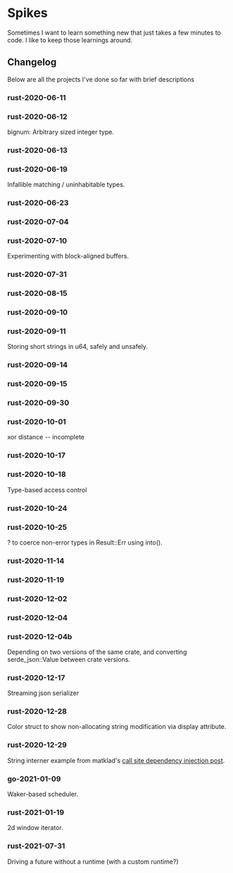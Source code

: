 # Spikes

Sometimes I want to learn something new that just takes a few minutes to code.
I like to keep those learnings around.

## Changelog

Below are all the projects I've done so far with brief descriptions

### rust-2020-06-11
### rust-2020-06-12

bignum: Arbitrary sized integer type.

### rust-2020-06-13
### rust-2020-06-19

Infallible matching / uninhabitable types.

### rust-2020-06-23
### rust-2020-07-04
### rust-2020-07-10

Experimenting with block-aligned buffers.

### rust-2020-07-31
### rust-2020-08-15
### rust-2020-09-10
### rust-2020-09-11

Storing short strings in u64, safely and unsafely.

### rust-2020-09-14
### rust-2020-09-15
### rust-2020-09-30
### rust-2020-10-01

xor distance -- incomplete

### rust-2020-10-17
### rust-2020-10-18

Type-based access control

### rust-2020-10-24
### rust-2020-10-25

? to coerce non-error types in Result::Err using into().

### rust-2020-11-14
### rust-2020-11-19
### rust-2020-12-02
### rust-2020-12-04
### rust-2020-12-04b

Depending on two versions of the same crate, and converting serde_json::Value between crate versions.

### rust-2020-12-17

Streaming json serializer

### rust-2020-12-28

Color struct to show non-allocating string modification via display attribute.

### rust-2020-12-29

String interner example from matklad's [call site dependency injection 
post](https://matklad.github.io/2020/12/28/csdi.html).

### go-2021-01-09

Waker-based scheduler.

### rust-2021-01-19

2d window iterator.

### rust-2021-07-31

Driving a future without a runtime (with a custom runtime?)

